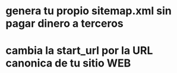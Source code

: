 # genera tu propio sitemap.xml sin pagar dinero a terceros

# cambia la start_url por la URL canonica de tu sitio WEB
